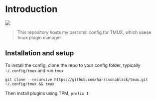 # Introduction
[![](https://skillicons.dev/icons?i=js,html,css,wasm)]()
> This repository hosts my personal config for TMUX, which usese tmux plugin manager

## Installation and setup
To install the config, clone the repo to your config folder, typically `~/.config/tmux` and run `tmux`
```
git clone --recursive https://github.com/harrisonablack/tmux.git ~/.config/tmux && tmux
```
Then install plugins using TPM, `prefix I`
